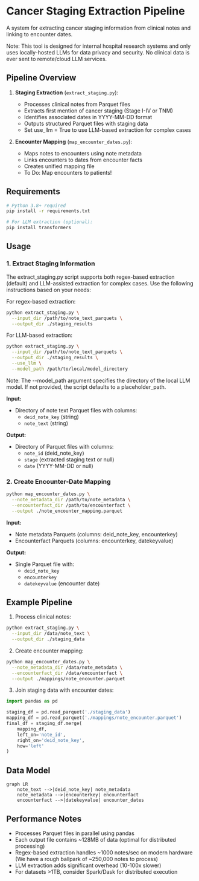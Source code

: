 # Cancer Staging Extraction Pipeline

A system for extracting cancer staging information from clinical notes and linking to encounter dates.

Note: This tool is designed for internal hospital research systems and only uses locally-hosted LLMs for data privacy and security. No clinical data is ever sent to remote/cloud LLM services.

## Pipeline Overview

1. **Staging Extraction** (`extract_staging.py`):
   - Processes clinical notes from Parquet files
   - Extracts first mention of cancer staging (Stage I-IV or TNM)
   - Identifies associated dates in YYYY-MM-DD format
   - Outputs structured Parquet files with staging data
   - Set use_llm = True to use LLM-based extraction for complex cases

2. **Encounter Mapping** (`map_encounter_dates.py`):
   - Maps notes to encounters using note metadata
   - Links encounters to dates from encounter facts
   - Creates unified mapping file
   - To Do: Map encounters to patients!

## Requirements

```bash
# Python 3.8+ required
pip install -r requirements.txt

# For LLM extraction (optional):
pip install transformers
```

## Usage

### 1. Extract Staging Information

The extract_staging.py script supports both regex-based extraction (default) and LLM-assisted extraction for complex cases. Use the following instructions based on your needs:

For regex-based extraction:
```bash
python extract_staging.py \
  --input_dir /path/to/note_text_parquets \
  --output_dir ./staging_results
```

For LLM-based extraction:
```bash
python extract_staging.py \
  --input_dir /path/to/note_text_parquets \
  --output_dir ./staging_results \
  --use_llm \
  --model_path /path/to/local/model_directory
```

Note: The --model_path argument specifies the directory of the local LLM model. If not provided, the script defaults to a placeholder_path.

**Input:**
- Directory of note text Parquet files with columns:
  - `deid_note_key` (string)
  - `note_text` (string)

**Output:**
- Directory of Parquet files with columns:
  - `note_id` (deid_note_key)
  - `stage` (extracted staging text or null)
  - `date` (YYYY-MM-DD or null)

### 2. Create Encounter-Date Mapping

```bash
python map_encounter_dates.py \
  --note_metadata_dir /path/to/note_metadata \
  --encounterfact_dir /path/to/encounterfact \
  --output ./note_encounter_mapping.parquet
```

**Input:**
- Note metadata Parquets (columns: deid_note_key, encounterkey)
- Encounterfact Parquets (columns: encounterkey, datekeyvalue)

**Output:**
- Single Parquet file with:
  - `deid_note_key`
  - `encounterkey`
  - `datekeyvalue` (encounter date)

## Example Pipeline

1. Process clinical notes:
```bash
python extract_staging.py \
  --input_dir /data/note_text \
  --output_dir ./staging_data
```

2. Create encounter mapping:
```bash
python map_encounter_dates.py \
  --note_metadata_dir /data/note_metadata \
  --encounterfact_dir /data/encounterfact \
  --output ./mappings/note_encounter.parquet
```

3. Join staging data with encounter dates:
```python
import pandas as pd

staging_df = pd.read_parquet('./staging_data')
mapping_df = pd.read_parquet('./mappings/note_encounter.parquet')
final_df = staging_df.merge(
    mapping_df,
    left_on='note_id',
    right_on='deid_note_key',
    how='left'
)
```

## Data Model

```mermaid
graph LR
    note_text -->|deid_note_key| note_metadata
    note_metadata -->|encounterkey| encounterfact
    encounterfact -->|datekeyvalue| encounter_dates
```

## Performance Notes
- Processes Parquet files in parallel using pandas
- Each output file contains ~128MB of data (optimal for distributed processing)
- Regex-based extraction handles ~1000 notes/sec on modern hardware (We have a rough ballpark of ~250,000 notes to process)
- LLM extraction adds significant overhead (10-100x slower)
- For datasets >1TB, consider Spark/Dask for distributed execution
